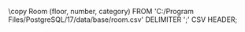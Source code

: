 \copy Room (floor, number, category) FROM 'C:/Program Files/PostgreSQL/17/data/base/room.csv' DELIMITER ';' CSV HEADER;